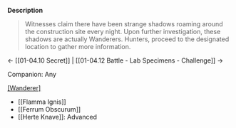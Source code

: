 **Description**
> Witnesses claim there have been strange shadows roaming around the construction site every night. Upon further investigation, these shadows are actually Wanderers. Hunters, proceed to the designated location to gather more information.

← [[01-04.10 Secret]] | [[01-04.12 Battle - Lab Specimens - Challenge]] →

Companion: Any

[[Wanderer]](s)
* [[Flamma Ignis]]
* [[Ferrum Obscurum]]
* [[Herte Knave]]: Advanced